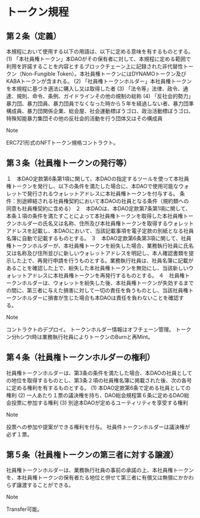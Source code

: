 # トークン規程

## 第２条（定義）
本規程において使用する以下の用語は、以下に定める意味を有するものとする。
(1) 「本社員権トークン」本DAOがその保有者に対して、本規程に定める範囲で利用を許諾することを内容とするブロックチェーン上に記録された非代替性トークン（Non-Fungible Token）。本社員権トークンにはDYNAMOトークン及びKABAトークンが含まれる。
(2) 「社員権トークンホルダー」本社員権トークンを本規程に基づき適法に購入し又は取得した者
(3) 「法令等」法律、政令、通達、規則、命令、条例、ガイドラインその他の規制の総称
(4) 「反社会的勢力」暴力団、暴力団員、暴力団員でなくなった時から５年を経過しない者、暴力団準構成員、暴力団関係企業、総会屋、社会運動標ぼうゴロ、政治活動標ぼうゴロ、特殊知能暴力集団その他の反社会的活動を行う団体又はその構成員

> [!NOTE]
> ERC721形式のNFTトークン規格コントラクト。

## 第３条（社員権トークンの発行等）
１　本DAO定款第6条第1項に関して、本DAOの指定するツールを使って本社員権トークンを発行し、以下の条件を満たした場合に、本DAOで使用可能なウォレットで発行されるウォレットアドレスに本社員権トークンを付与する。
条件：別途締結される社員権契約において本DAOの社員となる条件（規約類への同意も社員権契約に含める）
２　本DAOは、本DAO定款第7条第1項に関して、本条１項の条件を満たすことによって本社員権トークンを取得した本社員権トークンホルダーの氏名又は名称、住所及び本社員権トークンを取得するウォレットアドレスを記載し、本DAOにおいて、当該記載事項を電子定款の別紙となる社員名簿に自動で記載するものとする。
３　本DAO定款第6条第3項に関して、社員権トークンホルダーが、本社員権トークンを紛失した場合、業務執行社員に氏名又は名称及び住所並びに新しいウォレットアドレスを明記し、本人確認書類を提示した上で、再発行申請を行うものとする。業務執行社員は、社員名簿に記載があることを確認した上で、紛失した本社員権トークンを無効にし、当該新しいウォレットアドレスに本社員権トークンを再発行するものとする。
４　社員権トークンホルダーは、ウォレットを紛失した後、本社員権トークンが失効するまでの間に、第三者に与えた損害に対して一切の責任を負うものとし、当該社員権トークンホルダーに損害が生じた場合も本DAOは責任を負わないことを確認する。

> [!NOTE]
> コントラクトのデプロイ。
> トークンホルダー情報はオフチェーン管理。
> トークン分hシウt時は業務執行社員によりトークンのBurnと再Mint。

## 第４条（社員権トークンホルダーの権利）
社員権トークンホルダーは、第3条の条件を満たした場合、本DAOの社員としての地位を取得するものとし、第3条２項の社員権名簿に掲載された後、次の各号に定める権利を有するものとする。
(1) 本DAO定款第6条で定める社員としての権利
(2) 一人あたり１票の議決権を持ち、DAO総会規程第６条に定めるDAO総会投票に参加する権利
(3) 別途本DAOが定めるユーティリティを享受する権利

> [!NOTE]
> 投票への参加や提案ができる権利を付与。
> 社員件トークンホルダーは議決権が必ず１票。

## 第５条（社員権トークンの第三者に対する譲渡）
社員権トークンホルダーは、業務執行社員の事前の承諾の上、本社員権トークンを、本社員権トークンの保有者たる地位と併せて第三者に有償又は無償にかかわらず譲渡することができる。

> [!NOTE]
> Transfer可能。
